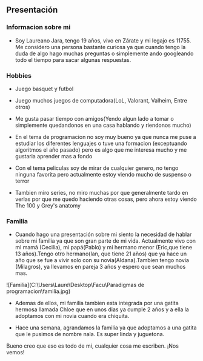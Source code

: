 ## **Presentación**
### **Informacion sobre mi**
* Soy Laureano Jara, tengo 19 años, vivo en Zárate y mi legajo es 11755. Me considero una persona bastante curiosa ya que cuando tengo la duda de algo hago muchas preguntas o simplemente ando googleando todo el tiempo para sacar algunas respuestas.

### **Hobbies**
* Juego basquet y futbol

* Juego muchos juegos de computadora(LoL, Valorant, Valheim, Entre otros)

* Me gusta pasar tiempo con amigos(Yendo algun lado a tomar o simplemente quedandonos en una casa hablando y riendonos mucho)

* En el tema de programacion no soy muy bueno ya que nunca me puse a estudiar los diferentes lenguajes o tuve una formacion (exceptuando algoritmos el año pasado) pero es algo que me interesa mucho y me gustaria aprender mas a fondo

* Con el tema peliculas soy de mirar de cualquier genero, no tengo ninguna favorita pero actualmente estoy viendo mucho de suspenso o terror

* Tambien miro series, no miro muchas por que generalmente tardo en verlas por que me quedo haciendo otras cosas, pero ahora estoy viendo The 100 y Grey's anatomy

### **Familia**

* Cuando hago una presentación sobre mi siento la necesidad de hablar sobre mi familia ya que son gran parte de mi vida. Actualmente vivo con mi mamá (Cecilia), mi papá(Pablo) y mi hermano menor (Eric,que tiene 13 años).Tengo otro hermano(Ian, que tiene 21 años) que ya hace un año que se fue a vivir solo con su novia(Aldana).Tambien tengo novia (Milagros), ya llevamos en pareja 3 años y espero que sean muchos mas.

![Familia](C:\Users\Laure\Desktop\Facu\Paradigmas de programacion\familia.jpg)
* Ademas de ellos, mi familia tambien esta integrada por una gatita hermosa llamada Chloe que en unos dias ya cumple 2 años y a ella la adoptamos con mi novia cuando era chiquita.

* Hace una semana, agrandamos la familia ya que adoptamos a una gatita que le pusimos de nombre nala. Es super linda y juguetona.

Bueno creo que eso es todo de mi, cualquier cosa me escriben. ¡Nos vemos!
